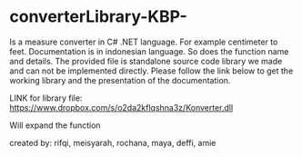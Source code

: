converterLibrary-KBP-
=====================

Is a measure converter in C# .NET language. For example centimeter to feet. Documentation is in indonesian language. So does the function name and details. The provided file is standalone source code library we made and can not be implemented directly. Please follow the link below to get the working library and the presentation of the documentation.

LINK for library file:
https://www.dropbox.com/s/o2da2kflqshna3z/Konverter.dll



Will expand the function

created by: rifqi, meisyarah, rochana, maya, deffi, amie
